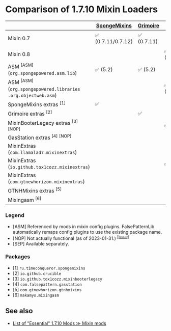 # Comparison of 1.7.10 Mixin Loaders

|   | [SpongeMixins](https://github.com/GTNewHorizons/SpongeMixins) | [Grimoire](https://github.com/Aizistral-Studios/Grimoire) | [MBL](https://github.com/tox1cozZ/mixin-booter-legacy) | [GasStation](https://github.com/FalsePattern/GasStation) | [GTNHMixins](https://github.com/GTNewHorizons/GTNHMixins) | [GTNHMixinsLite](https://github.com/makamys/GTNHMixinsLite) |
| -- | -- | -- | -- | -- | -- | -- |
| Mixin 0.7 | ✅ (0.7.11/0.7.12) | ✅ (0.7.11) | | ✴️ (Partial compat) | | |
| Mixin 0.8 | | | ✅ (0.8.2) | ✅ (0.8.5-GasMix) | ✅ (0.8.5-GTNH) | |
| ASM <sup>[ASM]</sup><br>(`org.spongepowered.asm.lib`)</sup> | ✅ (5.2) | ✅ (5.2) | | ✅ (5.2) | | |
| ASM <sup>[ASM]</sup><br>(`org.spongepowered.libraries`<br>`.org.objectweb.asm`)</sup> | | | ✅ (5.2) | | ✅ (9.4) | |
| SpongeMixins extras <sup>[1]</sup> | ✅ | | | ✅ | ✅ | |
| Grimoire extras <sup>[2]</sup> | | ✅ | | | |
| MixinBooterLegacy extras <sup>[3]</sup> <sup>[NOP]</sup> | | | ✅ | ✅ | | |
| GasStation extras <sup>[4]</sup> <sup>[NOP]</sup> | | | | ✅ | | |
| MixinExtras <br>(`com.llamalad7.mixinextras`) | | | | ✅ | | |
| MixinExtras <br>(`io.github.tox1cozz.mixinextras`) | | | ✅ | | | |
| MixinExtras <br>(`com.gtnewhorizon.mixinextras`) | | | | | ✅ | ✅ |
| GTNHMixins extras <sup>[5]</sup> | | | | | ✅ | ✅ |
| Mixingasm <sup>[6]</sup> | | | | ✅ | |

### Legend

* [ASM] Referenced by mods in mixin config plugins. FalsePatternLib automatically remaps config plugins to use the existing package name. 
* [NOP] Not actually functional (as of 2023-01-31.) <sup>[[issue]](https://github.com/FalsePattern/GasStation/issues/15)</sup>
* [SEP] Available separately.

### Packages

* [1] `ru.timeconqueror.spongemixins`
* [2] `io.github.crucible`
* [3] `io.github.tox1cozz.mixinbooterlegacy`
* [4] `com.falsepattern.gasstation`
* [5] `com.gtnewhorizon.gtnhmixins`
* [6] `makamys.mixingasm`

## See also

* [List of "Essential" 1.7.10 Mods ≫ Mixin mods](https://gist.github.com/makamys/7cb74cd71d93a4332d2891db2624e17c#mixin-mods)
